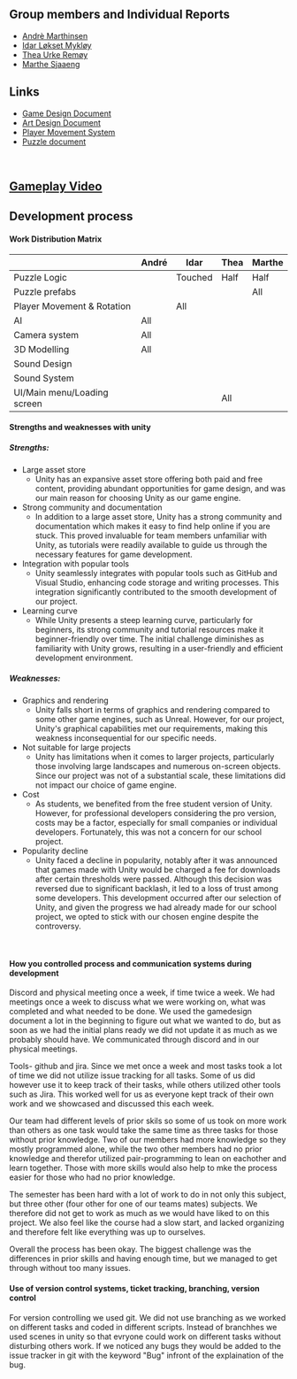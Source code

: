 ## Group members and Individual Reports
- [Andrè Marthinsen](Reports/André.md)
- [Idar Løkset Mykløy](Reports/Idar.md)
- [Thea Urke Remøy](Reports/Thea.md)
- [Marthe Sjaaeng](Reports/Marthe.md)

## Links
- [Game Design Document](https://mousedevs.atlassian.net/wiki/spaces/GP/pages/393429/Game+Design+Document) <br>
- [Art Design Document](https://mousedevs.atlassian.net/wiki/spaces/GP/pages/884737/Art+Design+Document) <br>
- [Player Movement System](https://mousedevs.atlassian.net/wiki/spaces/GP/pages/3833857/PlayerMovementSystem) <br>
- [Puzzle document](https://mousedevs.atlassian.net/wiki/spaces/GP/pages/2654209/Puzzles) <br>

<br>

## [Gameplay Video]()

## Development process

#### Work Distribution Matrix

| | André | Idar | Thea | Marthe |
|----|----|----|----|----|
|Puzzle Logic| | Touched | Half | Half | 
|Puzzle prefabs| | | | All |  
|Player Movement & Rotation| | All | | | 
|AI| All | | | | 
|Camera system| All | | | | 
|3D Modelling| All | | | | 
|Sound Design| | | | | 
|Sound System| | | | | 
|UI/Main menu/Loading screen| | | All | | 

#### Strengths and weaknesses with unity
##### Strengths:
- Large asset store
   - Unity has an expansive asset store offering both paid and free content, providing abundant opportunities for game design, and was our main reason for choosing Unity as our game engine.
- Strong community and documentation
    - In addition to a large asset store, Unity has a strong community and documentation which makes it easy to find help online if you are stuck. This proved invaluable for team members unfamiliar with Unity, as tutorials were readily available to guide us through the necessary features for game development.
- Integration with popular tools
    - Unity seamlessly integrates with popular tools such as GitHub and Visual Studio, enhancing code storage and writing processes. This integration significantly contributed to the smooth development of our project.
- Learning curve
    - While Unity presents a steep learning curve, particularly for beginners, its strong community and tutorial resources make it beginner-friendly over time. The initial challenge diminishes as familiarity with Unity grows, resulting in a user-friendly and efficient development environment.

##### Weaknesses:
- Graphics and rendering
   - Unity falls short in terms of graphics and rendering compared to some other game engines, such as Unreal. However, for our project, Unity's graphical capabilities met our requirements, making this weakness inconsequential for our specific needs.
- Not suitable for large projects
   - Unity has limitations when it comes to larger projects, particularly those involving large landscapes and numerous on-screen objects. Since our project was not of a substantial scale, these limitations did not impact our choice of game engine.
- Cost
    - As students, we benefited from the free student version of Unity. However, for professional developers considering the pro version, costs may be a factor, especially for small companies or individual developers. Fortunately, this was not a concern for our school project.
- Popularity decline
   - Unity faced a decline in popularity, notably after it was announced that games made with Unity would be charged a fee for downloads after certain thresholds were passed. Although this decision was reversed due to significant backlash, it led to a loss of trust among some developers. This development occurred after our selection of Unity, and given the progress we had already made for our school project, we opted to stick with our chosen engine despite the controversy.

<br>

#### How you controlled process and communication systems during development
Discord and physical meeting once a week, if time twice a week.
We had meetings once a week to discuss what we were working on, what was completed and what needed to be done. We used the gamedesign document a lot in the beginning to figure out what we wanted to do, but as soon as we had the initial plans ready we did not update it as much as we probably should have. We communicated through discord and in our physical meetings.

Tools- github and jira.
Since we met once a week and most tasks took a lot of time we did not utilize issue tracking for all tasks. Some of us did however use it to keep track of their tasks, while others utilized other tools such as Jira. This worked well for us as everyone kept track of their own work and we showcased and discussed this each week. 

Our team had different levels of prior skils so some of us took on more work than others as one task would take the same time as three tasks for those without prior knowledge. Two of our members had more knowledge so they mostly programmed alone, while the two other members had no prior knowledge and therefor utilized pair-programming to lean on eachother and learn together. Those with more skills would also help to mke the process easier for those who had no prior knowledge.

The semester has been hard with a lot of work to do in not only this subject, but three other (four other for one of our teams mates) subjects. We therefore did not get to work as much as we would have liked to on this project. We also feel like the course had a slow start, and lacked organizing and therefore felt like everything was up to ourselves. 

Overall the process has been okay. The biggest challenge was the differences in prior skills and having enough time, but we managed to get through without too many issues.

#### Use of version control systems, ticket tracking, branching, version control
For version controlling we used git. We did not use branching as we worked on different tasks and coded in different scripts. Instead of branchhes we used scenes in unity so that evryone could work on different tasks without disturbing others work. If we noticed any bugs they would be added to the issue tracker in git with the keyword "Bug" infront of the explaination of the bug.

